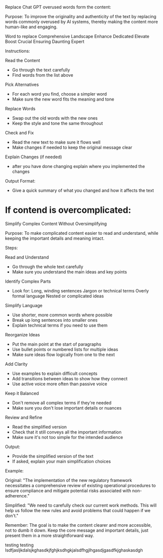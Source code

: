 Replace Chat GPT overused words form the content:

Purpose:
To improve the originality and authenticity of the text by replacing words commonly overused by AI systems, thereby making the content more human-like and engaging.

Word to replace 
Comprehensive
Landscape
Enhance
Dedicated
Elevate
Boost
Crucial
Ensuring
Daunting
Expert

Instructions:

Read the Content
   - Go through the text carefully
   - Find words from the list above

Pick Alternatives
   - For each word you find, choose a simpler word
   - Make sure the new word fits the meaning and tone

Replace Words
   - Swap out the old words with the new ones
   - Keep the style and tone the same throughout

Check and Fix
   - Read the new text to make sure it flows well
   - Make changes if needed to keep the original message clear

Explain Changes (if needed)
   - after you have done changing explain where you implemented the changes 

Output Format:
- Give a quick summary of what you changed and how it affects the text




# If contend is overcomplicated:
Simplify Complex Content Without Oversimplifying

Purpose:
To make complicated content easier to read and understand, while keeping the important details and meaning intact.

Steps:

 Read and Understand
   - Go through the whole text carefully
   - Make sure you understand the main ideas and key points

 Identify Complex Parts
   - Look for:
      Long, winding sentences
      Jargon or technical terms
      Overly formal language
      Nested or complicated ideas

 Simplify Language
   - Use shorter, more common words where possible
   - Break up long sentences into smaller ones
   - Explain technical terms if you need to use them

 Reorganize Ideas
   - Put the main point at the start of paragraphs
   - Use bullet points or numbered lists for multiple ideas
   - Make sure ideas flow logically from one to the next

 Add Clarity
   - Use examples to explain difficult concepts
   - Add transitions between ideas to show how they connect
   - Use active voice more often than passive voice

 Keep it Balanced
   - Don't remove all complex terms if they're needed
   - Make sure you don't lose important details or nuances

 Review and Refine
   - Read the simplified version
   - Check that it still conveys all the important information
   - Make sure it's not too simple for the intended audience

Output:
- Provide the simplified version of the text
- If asked, explain your main simplification choices

Example:

Original: "The implementation of the new regulatory framework necessitates a comprehensive review of existing operational procedures to ensure compliance and mitigate potential risks associated with non-adherence."

Simplified: "We need to carefully check our current work methods. This will help us follow the new rules and avoid problems that could happen if we don't."

Remember: The goal is to make the content clearer and more accessible, not to dumb it down. Keep the core message and important details, just present them in a more straightforward way.


testing testing lsdfjasljkdalsjkghasdkjfghjksdhgkjalsdfhgjlhgasdjgasdfkjghaskasdgh
